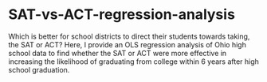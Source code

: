 # SAT-vs-ACT-regression-analysis
Which is better for school districts to direct their students towards taking, the SAT or ACT? 
Here, I provide an OLS regression analysis of Ohio high school data to find whether the SAT or ACT were more effective in increasing the likelihood of graduating from college within 6 years after high school graduation.
